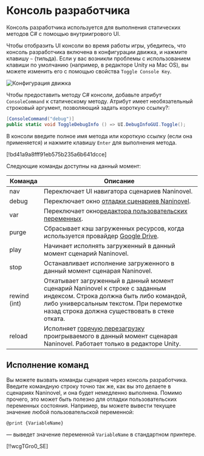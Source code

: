 ﻿# Консоль разработчика

Консоль разработчика используется для выполнения статических методов C# с помощью внутриигрового UI.

Чтобы отобразить UI консоли во время работы игры, убедитесь, что консоль разработчика включена в конфигурации движка, и нажмите клавишу `~` (тильда). Если у вас возникли проблемы с использованием клавиши по умолчанию (например, в редакторе Unity на Mac OS), вы можете изменить его с помощью свойства `Toggle Console Key`.

![Конфигурация движка](https://i.gyazo.com/bc56a837c03d198e2d8141bdebc2e696.png)

Чтобы предоставить методу C# консоли, добавьте атрибут `ConsoleCommand` к статическому методу. Атрибут имеет необязательный строковый аргумент, позволяющий задать короткую ссылку?:

```csharp
[ConsoleCommand("debug")]
public static void ToggleDebugInfo () => UI.DebugInfoGUI.Toggle();
```

В консоли введите полное имя метода или короткую ссылку (если она применяется) и нажмите клавишу `Enter` для выполнения метода.

[!bd41a9a8fff91eb575b235a6b641dcce]

Следующие команды доступны на данный момент:

Команда | Описание
--- | ---
nav | Переключает UI навигатора сценариев Naninovel.
debug | Переключает окно [отладки сценариев Naninovel](/ru/guide/naninovel-scripts.md#scripts-debug).
var | Переключает окно[редактора пользовательских переменных](/ru/guide/custom-variables.md#variables-debug).
purge | Сбрасывает кэш загруженных ресурсов, когда используется провайдер [Google Drive](/ru/guide/resource-providers.md#google-drive).
play | Начинает исполнять загруженный в данный момент сценарий Naninovel.
stop | Останавливает исполнение загруженного в данный момент сценарая Naninovel.
rewind (int) | Откатывает загруженный в данный момент сценарий Naninovel к строке с заданным индексом. Строка должна быть либо командой, либо универсальным текстом. При перемотке назад строка должна существовать в стеке отката.
reload | Исполняет [горячую перезагрузку](/ru/guide/naninovel-scripts.md#hot-reload) проигрываемого в данный момент сценарая Naninovel. Работает только в редакторе Unity.

## Исполнение команд

Вы можете вызвать команды сценария через консоль разработчика. Введите командную строку точно так же, как вы это делаете в сценариях Naninovel, и она будет немедленно выполнена. Помимо прочего, это может быть полезно для отладки пользовательских переменных состояния. Например, вы можете вывести текущее значение любой пользовательской переменной:

```
@print {VariableName}
```

— выведет значение переменной `VariableName` в стандартном принтере.

[!!wcgTGro0_SE]